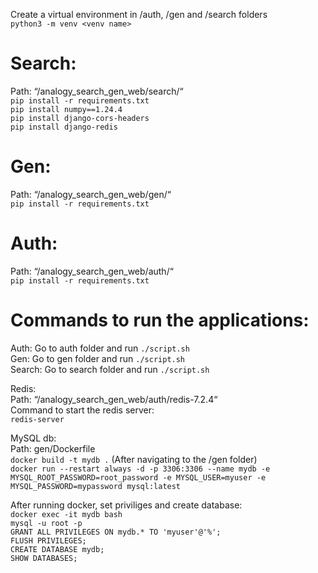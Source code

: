 Create a virtual environment in /auth, /gen and /search folders  
`python3 -m venv <venv name>`  
# Search:  
Path: “/analogy_search_gen_web/search/“  
`pip install -r requirements.txt`  
`pip install numpy==1.24.4`  
`pip install django-cors-headers`  
`pip install django-redis`  
# Gen:  
Path: “/analogy_search_gen_web/gen/“  
`pip install -r requirements.txt`  
# Auth:  
Path: “/analogy_search_gen_web/auth/“  
`pip install -r requirements.txt`  
# Commands to run the applications:  
Auth: Go to auth folder and run `./script.sh`  
Gen: Go to gen folder and run `./script.sh`   
Search: Go to search folder and run `./script.sh`    

  
Redis:  
  Path: “/analogy_search_gen_web/auth/redis-7.2.4“  
  Command to start the redis server:  
  `redis-server`  
    
MySQL db:  
  Path: gen/Dockerfile  
  `docker build -t mydb .` (After navigating to the /gen folder)  
  `docker run --restart always -d -p 3306:3306 --name mydb -e MYSQL_ROOT_PASSWORD=root_password -e MYSQL_USER=myuser -e MYSQL_PASSWORD=mypassword mysql:latest`  
    
  After running docker, set priviliges and create database:  
    `docker exec -it mydb bash`  
    `mysql -u root -p`  
      `GRANT ALL PRIVILEGES ON mydb.* TO 'myuser'@'%';`  
      `FLUSH PRIVILEGES;`  
      `CREATE DATABASE mydb;`  
      `SHOW DATABASES;`  
